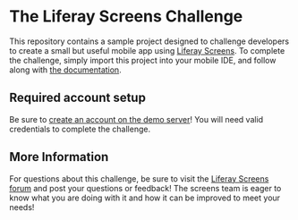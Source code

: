 # The Liferay Screens Challenge

This repository contains a sample project designed to challenge developers to create a small but useful
mobile app using [Liferay Screens](http://www.liferay.com/screens). To complete the challenge, simply import this project into your mobile IDE,
and follow along with [the documentation](https://github.com/sammonsjl/liferay-screens-challenge-android/blob/master/docs/liferay-screens-android-README.pdf).

## Required account setup

Be sure to [create an account on the demo server](https://demo.liferay.com/screens/web/screens-challenge/signup?p_p_id=58&p_p_lifecycle=0&p_p_state=maximized&p_p_mode=view&p_p_col_id=column-1&p_p_col_pos=1&p_p_col_count=2&saveLastPath=false&_58_struts_action=%2Flogin%2Fcreate_account)! You will need valid credentials to complete the challenge.

## More Information

For questions about this challenge, be sure to visit the [Liferay Screens forum](https://www.liferay.com/community/forums/-/message_boards/category/42706063) and
post your questions or feedback! The screens team is eager to know what you are doing with it and how it can be improved to meet your needs!
